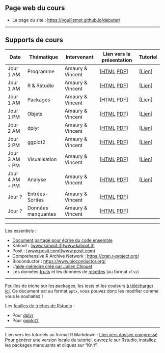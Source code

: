 
<!-- README.md is generated from README.Rmd. Please edit that file -->

## Page web du cours

- La page du site : <https://vguillemot.github.io/debuter/>

------------------------------------------------------------------------

## Supports de cours

| Date | Thématique | Intervenant | Lien vers la présentation | Tutoriel |
|----|----|----|----|----|
| Jour 1 AM | Programme | Amaury & Vincent | \[[HTML](vignettes/S00programme.html) [PDF](vignettes/S00programme.pdf)\] | \[[Lien](https://learnr.pasteur.fr/debuter/T00tuto/)\] |
| Jour 1 AM | R & Rstudio | Amaury & Vincent | \[[HTML](vignettes/S01rstudio.html) [PDF](vignettes/S01rstudio.pdf)\] | \[[Lien](https://learnr.pasteur.fr/debuter/T01rstudio/)\] |
| Jour 1 AM | Packages | Amaury & Vincent | \[[HTML](vignettes/S02packages.html) [PDF](vignettes/S02packages.pdf)\] | \[[Lien](https://learnr.pasteur.fr/debuter/T02packages/)\] |
| Jour 1 PM | Objets | Amaury & Vincent | \[[HTML](vignettes/S03objets.html) [PDF](vignettes/S03objets.pdf)\] | \[[Lien](https://learnr.pasteur.fr/debuter/T03objets/)\] |
| Jour 2 AM | dplyr | Amaury & Vincent | \[[HTML](vignettes/S04dplyr.html) [PDF](vignettes/S04dplyr.pdf)\] | \[[Lien](https://learnr.pasteur.fr/debuter/T04dplyr/)\] |
| Jour 2 PM | ggplot2 | Amaury & Vincent | \[[HTML](vignettes/S05ggplot2.html) [PDF](vignettes/S05ggplot2.pdf)\] | \[[Lien](https://learnr.pasteur.fr/debuter/T05ggplot2/)\] |
| Jour 3 AM + PM | Visualisation | Amaury & Vincent | \[[HTML](vignettes/S06visu.html) [PDF](vignettes/S06visu.pdf)\] | \[[Lien](https://learnr.pasteur.fr/debuter/T06visu)\] |
| Jour 4 AM + PM | Analyse | Amaury & Vincent | \[[HTML](vignettes/S07tests.html) [PDF](vignettes/S07tests.pdf)\] | \[[Lien](https://learnr.pasteur.fr/debuter/T07tests)\] |
| Jour ? | Entrées-Sorties | Amaury & Vincent | \[[HTML](vignettes/S08input_output.html) [PDF](vignettes/S08input_output.pdf)\] |  |
| Jour ? | Données manquantes | Amaury & Vincent | \[[HTML](vignettes/S09missing.html) [PDF](vignettes/S09missing.pdf)\] |  |

------------------------------------------------------------------------

Les essentiels :

- [Document partagé pour écrire du code
  ensemble](https://docs.google.com/document/d/1loB1C0Mm9_g1M6KyPXOLtG8f7Zw2G323PzX_4DksCqE/edit?usp=sharing)
- Kahoot : [www.kahoot.it](www.kahoot.it)
- Posit : [www.posit.com](www.posit.com)
- Comprehensive R Archive Network : <https://cran.r-project.org/>
- Bioconductor : <https://www.bioconductor.org/>
- L’[aide-mémoire créé par Julien
  Chiquet](inst/extdata/CommandesUsuelles.pdf)
- Les données [fruits](inst/extdata/fruits.xlsx) et les données de
  [recettes](inst/extdata/nutriwi.xlsx) (au format `xlsx`)

------------------------------------------------------------------------

Feuilles de triche sur les packages, les tests et les couleurs [à
télécharger ici](inst/extdata/cheat_sheets_2022_09_20.pptx). Ce document
est au format `pptx`, vous pouvez donc les modifier comme vous le
souhaitez !

Les [feuilles de triches de
Rstudio](https://www.rstudio.com/resources/cheatsheets/) :

- Pour
  [dplyr](https://raw.githubusercontent.com/rstudio/cheatsheets/main/data-transformation.pdf)
- Pour
  [ggplot2](https://raw.githubusercontent.com/rstudio/cheatsheets/main/data-visualization.pdf)

------------------------------------------------------------------------

Lien vers les tutoriels au format R Markdown : [Lien vers dossier
compressé](inst/extdata/tutorials.zip). Pour générer une version locale
du tutoriel, ouvrez le sur Rstudio, installez les packages manquants et
cliquez sur “Knit”.
